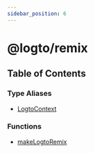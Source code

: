 ```yaml
---
sidebar_position: 6
---
```


# @logto/remix

## Table of Contents

### Type Aliases

- [LogtoContext](type-aliases/type-alias.LogtoContext.md)

### Functions

- [makeLogtoRemix](functions/function.makeLogtoRemix.md)
